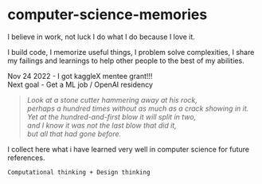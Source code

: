 # computer-science-memories

I believe in work, not luck
I do what I do because I love it.

I build code, I memorize useful things, I problem solve complexities, I share my failings and learnings to help other people to the best of my abilities.

Nov 24 2022 - I got kaggleX mentee grant!!!   
Next goal - Get a ML job / OpenAI residency

> _Look at a stone cutter hammering away at his rock,    
perhaps a hundred times without as much as a crack showing in it.    
Yet at the hundred-and-first blow it will split in two,    
and I know it was not the last blow that did it,    
but all that had gone before._

I collect here what i have learned very well in computer science for future references.

` Computational thinking + Design thinking ` 
